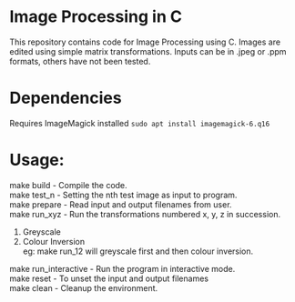 Image Processing in C
=====================

This repository contains code for Image Processing using C. Images are edited using simple matrix transformations. Inputs can be in .jpeg or .ppm formats, others have not been tested.

# Dependencies
Requires ImageMagick installed
`sudo apt install imagemagick-6.q16`

# Usage:  
make build - Compile the code.  
make test_n  - Setting the nth test image as input to program.  
make prepare - Read input and output filenames from user.  
make run_xyz - Run the transformations numbered x, y, z in succession.  

1. Greyscale
2. Colour Inversion  
eg: make run_12 will greyscale first and then colour inversion.  

make run_interactive - Run the program in interactive mode.  
make reset - To unset the input and output filenames  
make clean - Cleanup the environment.  
